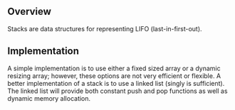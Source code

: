 ## Overview

Stacks are data structures for representing LIFO (last-in-first-out).

## Implementation

A simple implementation is to use either a fixed sized array or a dynamic resizing array; however, these options are not very efficient or flexible.  A better implementation of a stack is to use a linked list (singly is sufficient).  The linked list will provide both constant push and pop functions as well as dynamic memory allocation.  